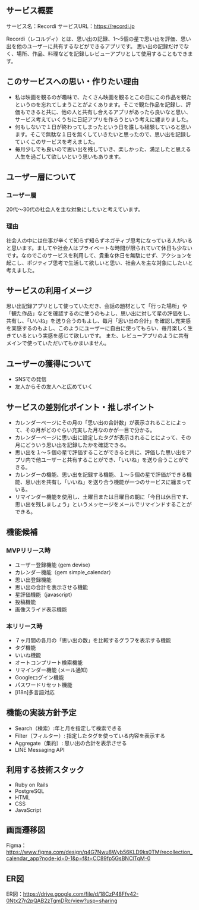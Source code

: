 ## サービス概要
サービス名：Recordi
サービスURL：https://recordi.jp

Recordi（レコルディ）とは、思い出の記録、1〜5個の星で思い出を評価、思い出を他のユーザーに共有するなどができるアプリです。
思い出の記録だけでなく、場所、作品、料理などを記録しレビューアプリとして使用することもできます。

## このサービスへの思い・作りたい理由
- 私は映画を観るのが趣味で、たくさん映画を観るとこの日にこの作品を観たというのを忘れてしまうことがよくあります。そこで観た作品を記録し、評価もできると共に、他の人と共有し合えるアプリがあったら良いなと思い、サービス考えていくうちに日記アプリを作ろうという考えに纏まりました。
- 何もしないで１日が終わってしまったという日を誰しも経験していると思います。そこで無駄な１日を無くしていきたいと思ったので、思い出を記録していくこのサービスを考えました。
- 毎月少しでも良いので思い出を残していき、楽しかった、満足したと思える人生を過ごして欲しいという思いもあります。

## ユーザー層について
### ユーザー層
20代〜30代の社会人を主な対象にしたいと考えています。
### 理由
社会人の中には仕事が辛くて知らず知らずネガティブ思考になっている人がいると思います。ましてや社会人はプライベートな時間が限られていて休日も少ないです。なのでこのサービスを利用して、貴重な休日を無駄にせず、アクションを起こし、ポジティブ思考で生活して欲しいと思い、社会人を主な対象にしたいと考えました。

## サービスの利用イメージ
思い出記録アプリとして使っていただき、会話の題材として「行った場所」や「観た作品」などを確認するのに使うのもよし、思い出に対して星の評価をし、共有し、「いいね」を送り合うのもよし、毎月「思い出の合計」を確認し充実感を実感するのもよし、このようにユーザーに自由に使ってもらい、毎月楽しく生きているという実感を感じて欲しいです。
また、レビューアプリのように共有メインで使っていただいてもかまいません。

## ユーザーの獲得について
- SNSでの発信
- 友人からその友人へと広めていく

## サービスの差別化ポイント・推しポイント
- カレンダーページにその月の「思い出の合計数」が表示されることによって、その月がどのぐらい充実した月なのかが一目で分かる。
- カレンダーページに思い出に設定したタグが表示されることによって、その月にどういう思い出を記録したかを確認できる。
- 思い出を１〜５個の星で評価することができると共に、評価した思い出をアプリ内で他ユーザーと共有することができ、「いいね」を送り合うことができる。
- カレンダーの機能、思い出を記録する機能、１〜５個の星で評価ができる機能、思い出を共有し「いいね」を送り合う機能が一つのサービスに纏まっている。
- リマインダー機能を使用し、土曜日または日曜日の朝に「今日は休日です、思い出を残しましょう」というメッセージをメールでリマインドすることができる。

## 機能候補
### MVPリリース時
- ユーザー登録機能 (gem devise)
- カレンダー機能（gem simple_calendar）
- 思い出登録機能
- 思い出の合計を表示させる機能
- 星評価機能（javascript）
- 投稿機能
- 画像スライド表示機能
### 本リリース時
- ７ヶ月間の各月の「思い出の数」を比較するグラフを表示する機能
- タグ機能
- いいね機能
- オートコンプリート検索機能
- リマインダー機能 (メール通知)
- Googleログイン機能
- パスワードリセット機能
- [i18n]多言語対応

## 機能の実装方針予定
- Search（検索）:年と月を指定して検索できる
- Filter（フィルター）: 指定したタグを使っている内容を表示する
- Aggregate（集約）: 思い出の合計を表示させる
- LINE Messaging API

## 利用する技術スタック
- Ruby on Rails
- PostgreSQL
- HTML
- CSS
- JavaScript

## 画面遷移図
Figma：https://www.figma.com/design/q4G7Nwu8Wyb56KLD9ks0TM/recollection_calendar_app?node-id=0-1&p=f&t=CC89fp5GsBNClTqM-0

## ER図
ER図：https://drive.google.com/file/d/18CzP48Ffv42-0Ntx27n2pQAB2zTgmDRc/view?usp=sharing